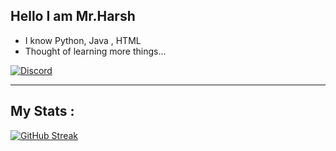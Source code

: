 ## Hello I am Mr.Harsh
  - I know Python, Java , HTML
  - Thought of learning more things...

[<img alt="Discord" src="https://img.shields.io/badge/Server-%237289DA.svg?&style=for-the-badge&logo=discord&logoColor=white"/>](https://discord.gg/qZVhGXfQE9)

<hr>

## My Stats : 
[![GitHub Streak](https://github-readme-streak-stats.herokuapp.com/?user=mr-harsh-codes&theme=dark)](https://git.io/streak-stats)

<!---
?Noob-Coder-69-codes/Noob-Coder-69-codes is a ✨ special ✨ repository because its `README.md` (this file) appears on your GitHub profile.
You can click the Preview link to take a look at your changes.
--->
